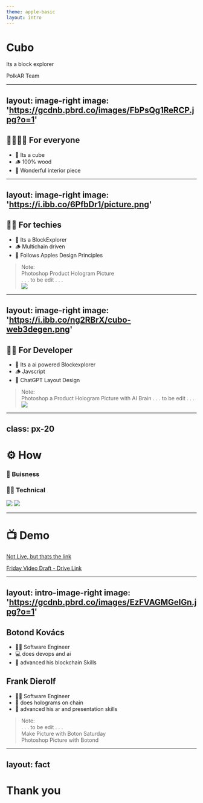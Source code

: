 ```yaml
---
theme: apple-basic
layout: intro
---
```


# Cubo

Its a block explorer

<div class="absolute bottom-10">
  <span class="font-700">
    PolkAR Team
  </span>
</div>

---
layout: image-right
image: 'https://gcdnb.pbrd.co/images/FbPsQg1ReRCP.jpg?o=1'
---

## 👨‍👩‍👧‍👦 For everyone

- 🧊 Its a cube
- 🪵 100% wood
- 🎨 Wonderful interior piece


---
layout: image-right
image: 'https://i.ibb.co/6PfbDr1/picture.png'
---

## 👨‍💻 For techies

- 🧊 Its a BlockExplorer
- 🪵 Multichain driven
- 🎨 Follows Apples Design Principles

> Note:   
> Photoshop Product Hologram Picture   
> . . . to be edit . . .  
> <img border="rounded" src="https://gcdnb.pbrd.co/images/FbPsQg1ReRCP.jpg?o=1">  


---
layout: image-right
image: 'https://i.ibb.co/ng2RBrX/cubo-web3degen.png'
---

## 🧑‍🚀 For Developer

- 🧊 Its a ai powered Blockexplorer
- 🪵 Javscript
- 🎨 ChatGPT Layout Design

> Note:  
> Photoshop a Product Hologram Picture with AI Brain
> . . . to be edit . . .
> <img border="rounded" src="https://gcdnb.pbrd.co/images/FbPsQg1ReRCP.jpg?o=1">

---
class: px-20
---

# ⚙️  How
<div grid="~ cols-2 gap-2" m="-t-2">

<h3>👔 Buisness</h3>
<h3>🧑‍🏭 Technical</h3>

<img border="rounded" src="https://i.ibb.co/L61qpxC/Business-Model-Canvas.png">
<img border="rounded" src="https://i.ibb.co/2cnZxkw/diagram.png">

</div>


---

# 📺 Demo

[Not Live, but thats the link](https://cubo.surge.sh/)

[Friday Video Draft - Drive Link](https://drive.google.com/file/d/1E49WWr9htOLV6L7cVn1Z-xhDIDZAmnro/view?usp=sharing)


---
layout: intro-image-right
image: 'https://gcdnb.pbrd.co/images/EzFVAGMGeIGn.jpg?o=1'
---

## Botond Kovács  

- 🧑‍🏭 Software Engineer 
- 💻 does devops and ai
- 🧊 advanced his blockchain Skills


## Frank Dierolf

- 🧑‍🏭 Software Engineer  
- 🐉 does holograms on chain  
- 🎨 advanced his ar and presentation skills

> Note:    
> . . . to be edit . . .  
> Make Picture with Boton Saturday  
> Photoshop Picture with Botond   


---
layout: fact
---

# Thank you
